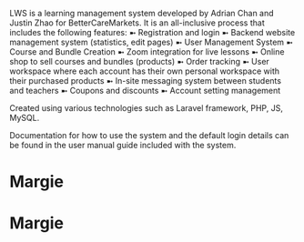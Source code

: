 LWS is a learning management system developed by Adrian Chan and Justin Zhao for BetterCareMarkets. It is an all-inclusive process
that includes the following features:
    ➼ Registration and login
    ➼ Backend website management system (statistics, edit pages)
    ➼ User Management System
    ➼ Course and Bundle Creation
    ➼ Zoom integration for live lessons
    ➼ Online shop to sell courses and bundles (products)
    ➼ Order tracking
    ➼ User workspace where each account has their own personal workspace with their purchased products
    ➼ In-site messaging system between students and teachers
    ➼ Coupons and discounts
    ➼ Account setting management
    
Created using various technologies such as Laravel framework, PHP, JS, MySQL.

Documentation for how to use the system and the default login details can be found in the user manual guide included with the system.

# Margie
# Margie
